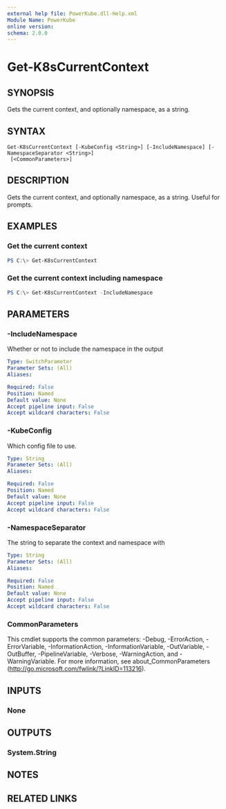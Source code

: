 ```yaml
---
external help file: PowerKube.dll-Help.xml
Module Name: PowerKube
online version:
schema: 2.0.0
---
```


# Get-K8sCurrentContext

## SYNOPSIS
Gets the current context, and optionally namespace, as a string.

## SYNTAX

```
Get-K8sCurrentContext [-KubeConfig <String>] [-IncludeNamespace] [-NamespaceSeparator <String>]
 [<CommonParameters>]
```

## DESCRIPTION
Gets the current context, and optionally namespace, as a string. Useful for prompts.

## EXAMPLES

### Get the current context

```powershell
PS C:\> Get-K8sCurrentContext
```

### Get the current context including namespace

```powershell
PS C:\> Get-K8sCurrentContext -IncludeNamespace
```

## PARAMETERS

### -IncludeNamespace
Whether or not to include the namespace in the output

```yaml
Type: SwitchParameter
Parameter Sets: (All)
Aliases:

Required: False
Position: Named
Default value: None
Accept pipeline input: False
Accept wildcard characters: False
```

### -KubeConfig
Which config file to use.

```yaml
Type: String
Parameter Sets: (All)
Aliases:

Required: False
Position: Named
Default value: None
Accept pipeline input: False
Accept wildcard characters: False
```

### -NamespaceSeparator
The string to separate the context and namespace with

```yaml
Type: String
Parameter Sets: (All)
Aliases:

Required: False
Position: Named
Default value: None
Accept pipeline input: False
Accept wildcard characters: False
```

### CommonParameters
This cmdlet supports the common parameters: -Debug, -ErrorAction, -ErrorVariable, -InformationAction, -InformationVariable, -OutVariable, -OutBuffer, -PipelineVariable, -Verbose, -WarningAction, and -WarningVariable.
For more information, see about_CommonParameters (http://go.microsoft.com/fwlink/?LinkID=113216).

## INPUTS

### None

## OUTPUTS

### System.String

## NOTES

## RELATED LINKS

